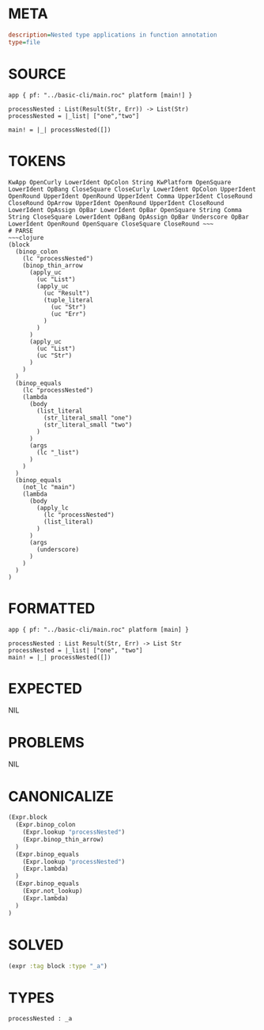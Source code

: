 # META
~~~ini
description=Nested type applications in function annotation
type=file
~~~
# SOURCE
~~~roc
app { pf: "../basic-cli/main.roc" platform [main!] }

processNested : List(Result(Str, Err)) -> List(Str)
processNested = |_list| ["one","two"]

main! = |_| processNested([])
~~~
# TOKENS
~~~text
KwApp OpenCurly LowerIdent OpColon String KwPlatform OpenSquare LowerIdent OpBang CloseSquare CloseCurly LowerIdent OpColon UpperIdent OpenRound UpperIdent OpenRound UpperIdent Comma UpperIdent CloseRound CloseRound OpArrow UpperIdent OpenRound UpperIdent CloseRound LowerIdent OpAssign OpBar LowerIdent OpBar OpenSquare String Comma String CloseSquare LowerIdent OpBang OpAssign OpBar Underscore OpBar LowerIdent OpenRound OpenSquare CloseSquare CloseRound ~~~
# PARSE
~~~clojure
(block
  (binop_colon
    (lc "processNested")
    (binop_thin_arrow
      (apply_uc
        (uc "List")
        (apply_uc
          (uc "Result")
          (tuple_literal
            (uc "Str")
            (uc "Err")
          )
        )
      )
      (apply_uc
        (uc "List")
        (uc "Str")
      )
    )
  )
  (binop_equals
    (lc "processNested")
    (lambda
      (body
        (list_literal
          (str_literal_small "one")
          (str_literal_small "two")
        )
      )
      (args
        (lc "_list")
      )
    )
  )
  (binop_equals
    (not_lc "main")
    (lambda
      (body
        (apply_lc
          (lc "processNested")
          (list_literal)
        )
      )
      (args
        (underscore)
      )
    )
  )
)
~~~
# FORMATTED
~~~roc
app { pf: "../basic-cli/main.roc" platform [main] }

processNested : List Result(Str, Err) -> List Str
processNested = |_list| ["one", "two"]
main! = |_| processNested([])
~~~
# EXPECTED
NIL
# PROBLEMS
NIL
# CANONICALIZE
~~~clojure
(Expr.block
  (Expr.binop_colon
    (Expr.lookup "processNested")
    (Expr.binop_thin_arrow)
  )
  (Expr.binop_equals
    (Expr.lookup "processNested")
    (Expr.lambda)
  )
  (Expr.binop_equals
    (Expr.not_lookup)
    (Expr.lambda)
  )
)
~~~
# SOLVED
~~~clojure
(expr :tag block :type "_a")
~~~
# TYPES
~~~roc
processNested : _a
~~~
